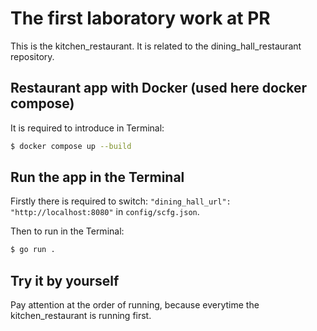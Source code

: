 # The first laboratory work at PR

This is the kitchen_restaurant. It is related to the dining_hall_restaurant repository.

## Restaurant app with Docker (used here docker compose)

It is required to introduce in Terminal:

```bash
$ docker compose up --build
```
## Run the app in the Terminal

Firstly there is required to switch: `"dining_hall_url": "http://localhost:8080"` in `config/scfg.json`.

Then to run in the Terminal:

```bash
$ go run .
```
## Try it by yourself

Pay attention at the order of running, because everytime the kitchen_restaurant is running first.